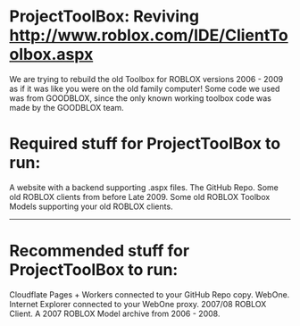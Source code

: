 <h1>ProjectToolBox: Reviving <a href=Reviving http://www.roblox.com/IDE/ClientToolbox.aspx>http://www.roblox.com/IDE/ClientToolbox.aspx</a></h1>
We are trying to rebuild the old Toolbox for ROBLOX versions 2006 - 2009 as if it was like you were on the old family computer!
Some code we used was from GOODBLOX, since the only known working toolbox code was made by the GOODBLOX team.

<h1>Required stuff for ProjectToolBox to run:</h1>
  A website with a backend supporting .aspx files.
  The GitHub Repo.
  Some old ROBLOX clients from before Late 2009.
  Some old ROBLOX Toolbox Models supporting your old ROBLOX clients.
<hr>
<h1>Recommended stuff for ProjectToolBox to run:</h1>
  Cloudflate Pages + Workers connected to your GitHub Repo copy.
  WebOne.
  Internet Explorer connected to your WebOne proxy.
  2007/08 ROBLOX Client.
  A 2007 ROBLOX Model archive from 2006 - 2008.

